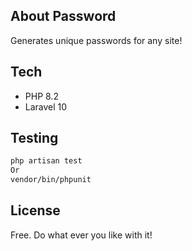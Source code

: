 ## About Password

Generates unique passwords for any site!

## Tech

- PHP 8.2
- Laravel 10

## Testing

```BASH
php artisan test
Or
vendor/bin/phpunit
```

## License

Free. Do what ever you like with it!
